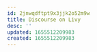 ```yaml
---
id: 2jnwqdftpt9x3jjk2o52m9w
title: Discourse on Livy
desc: ''
updated: 1655512209983
created: 1655512209983
---
```


